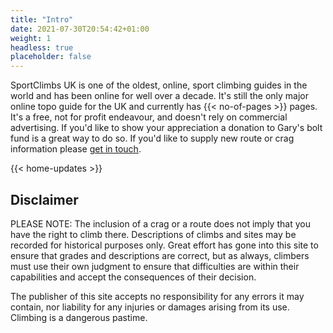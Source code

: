 ```yaml
---
title: "Intro"
date: 2021-07-30T20:54:42+01:00
weight: 1
headless: true
placeholder: false
---
```



SportClimbs UK is one of the oldest, online, sport climbing guides in the world and has been online for well over a decade. It's still the only major online topo guide for the UK and currently has {{< no-of-pages >}} pages. It's a free, not for profit endeavour, and doesn't rely on commercial advertising. If you'd like to show your appreciation a donation to Gary's bolt fund is a great way to do so. If you'd like to supply new route or crag information please [get in touch](/contact/). 

{{< home-updates >}}

## Disclaimer

PLEASE NOTE: The inclusion of a crag or a route does not imply that you have the right to climb there. Descriptions of climbs and sites may be recorded for historical purposes only. Great effort has gone into this site to ensure that grades and descriptions are correct, but as always, climbers must use their own judgment to ensure that difficulties are within their capabilities and accept the consequences of their decision.

The publisher of this site accepts no responsibility for any errors it may contain, nor liability for any injuries or damages arising from its use. Climbing is a dangerous pastime.


